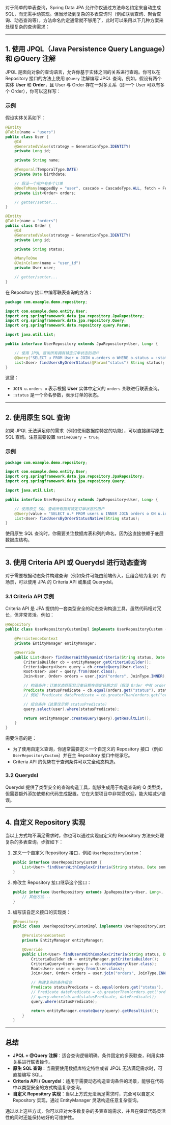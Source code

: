 对于简单的单表查询，Spring Data JPA 允许你仅通过方法命名约定来自动生成 SQL，而无需手动实现。但当涉及到复杂的多表查询时（例如联表查询、聚合查询、动态查询等），方法命名约定通常就不够用了，此时可以采用以下几种方案来处理复杂的查询需求：

---

## 1. 使用 JPQL（Java Persistence Query Language）和 @Query 注解

JPQL 是面向对象的查询语言，允许你基于实体之间的关系进行查询。你可以在 Repository 接口的方法上使用 `@Query` 注解编写 JPQL 查询。例如，假设有两个实体 **User** 和 **Order**，且 User 与 Order 存在一对多关系（即一个 User 可以有多个 Order），你可以这样写：

### 示例

假设实体关系如下：

```java
@Entity
@Table(name = "users")
public class User {
    @Id
    @GeneratedValue(strategy = GenerationType.IDENTITY)
    private Long id;

    private String name;

    @Temporal(TemporalType.DATE)
    private Date birthdate;

    // 假设一个用户有多个订单
    @OneToMany(mappedBy = "user", cascade = CascadeType.ALL, fetch = FetchType.LAZY)
    private List<Order> orders;

    // getter/setter...
}

@Entity
@Table(name = "orders")
public class Order {
    @Id
    @GeneratedValue(strategy = GenerationType.IDENTITY)
    private Long id;

    private String status;

    @ManyToOne
    @JoinColumn(name = "user_id")
    private User user;

    // getter/setter...
}
```

在 Repository 接口中编写联表查询的方法：

```java
package com.example.demo.repository;

import com.example.demo.entity.User;
import org.springframework.data.jpa.repository.JpaRepository;
import org.springframework.data.jpa.repository.Query;
import org.springframework.data.repository.query.Param;

import java.util.List;

public interface UserRepository extends JpaRepository<User, Long> {

    // 使用 JPQL 查询所有拥有特定订单状态的用户
    @Query("SELECT u FROM User u JOIN u.orders o WHERE o.status = :status")
    List<User> findUsersByOrderStatus(@Param("status") String status);
}
```

这里：

- `JOIN u.orders o` 表示根据 **User** 实体中定义的 `orders` 关联进行联表查询。
- `:status` 是一个命名参数，表示订单的状态。

---

## 2. 使用原生 SQL 查询

如果 JPQL 无法满足你的需求（例如使用数据库特定的功能），可以直接编写原生 SQL 查询。注意需要设置 `nativeQuery = true`。

### 示例

```java
package com.example.demo.repository;

import com.example.demo.entity.User;
import org.springframework.data.jpa.repository.JpaRepository;
import org.springframework.data.jpa.repository.Query;

import java.util.List;

public interface UserRepository extends JpaRepository<User, Long> {

    // 使用原生 SQL 查询所有拥有特定订单状态的用户
    @Query(value = "SELECT u.* FROM users u INNER JOIN orders o ON u.id = o.user_id WHERE o.status = ?1", nativeQuery = true)
    List<User> findUsersByOrderStatusNative(String status);
}
```

使用原生 SQL 查询时，你需要关注数据库表和列的命名，因为这直接依赖于底层数据库结构。

---

## 3. 使用 Criteria API 或 Querydsl 进行动态查询

对于需要根据动态条件构建查询（例如条件可能由前端传入，且组合较为复杂）的场景，可以使用 JPA 的 Criteria API 或集成 Querydsl。

### 3.1 Criteria API 示例

Criteria API 是 JPA 提供的一套类型安全的动态查询构造工具，虽然代码相对冗长，但非常灵活。例如：

```java
@Repository
public class UserRepositoryCustomImpl implements UserRepositoryCustom {

    @PersistenceContext
    private EntityManager entityManager;

    @Override
    public List<User> findUsersWithDynamicCriteria(String status, Date orderAfterDate) {
        CriteriaBuilder cb = entityManager.getCriteriaBuilder();
        CriteriaQuery<User> query = cb.createQuery(User.class);
        Root<User> user = query.from(User.class);
        Join<User, Order> orders = user.join("orders", JoinType.INNER);

        // 构造条件：订单状态匹配且订单日期在指定日期之后（假设 Order 中有 orderDate 字段）
        Predicate statusPredicate = cb.equal(orders.get("status"), status);
        // 例如：Predicate datePredicate = cb.greaterThan(orders.get("orderDate"), orderAfterDate);

        // 组合条件（这里仅示例 statusPredicate）
        query.select(user).where(statusPredicate);

        return entityManager.createQuery(query).getResultList();
    }
}
```

需要注意的是：

- 为了使用自定义查询，你通常需要定义一个自定义的 Repository 接口（例如 `UserRepositoryCustom`）并在主 Repository 接口中继承它。
- Criteria API 的优势在于查询条件可以完全动态构造。

### 3.2 Querydsl

Querydsl 提供了类型安全的查询构造工具，能够生成用于构造查询的 Q 类型类，但需要额外添加依赖和代码生成配置。它在大型项目中非常受欢迎，能大幅减少错误。

---

## 4. 自定义 Repository 实现

当以上方式均不满足需求时，你也可以通过实现自定义的 Repository 方法来处理复杂的多表查询。步骤如下：

1. 定义一个自定义 Repository 接口，例如 `UserRepositoryCustom`：
    
    ```java
    public interface UserRepositoryCustom {
        List<User> findUsersWithComplexCriteria(String status, Date someDate);
    }
    ```
    
2. 修改主 Repository 接口继承这个接口：
    
    ```java
    public interface UserRepository extends JpaRepository<User, Long>, UserRepositoryCustom {
        // 其他方法...
    }
    ```
    
3. 编写该自定义接口的实现类：
    
    ```java
    @Repository
    public class UserRepositoryCustomImpl implements UserRepositoryCustom {
    
        @PersistenceContext
        private EntityManager entityManager;
    
        @Override
        public List<User> findUsersWithComplexCriteria(String status, Date someDate) {
            CriteriaBuilder cb = entityManager.getCriteriaBuilder();
            CriteriaQuery<User> query = cb.createQuery(User.class);
            Root<User> user = query.from(User.class);
            Join<User, Order> orders = user.join("orders", JoinType.INNER);
    
            // 构建复杂的条件组合
            Predicate statusPredicate = cb.equal(orders.get("status"), status);
            // Predicate datePredicate = cb.greaterThan(orders.get("orderDate"), someDate);
            // query.where(cb.and(statusPredicate, datePredicate));
            query.where(statusPredicate);
    
            return entityManager.createQuery(query).getResultList();
        }
    }
    ```
    

---

## 总结

- **JPQL + @Query 注解**：适合查询逻辑明确、条件固定的多表联查，利用实体关系进行联表操作。
- **原生 SQL 查询**：当需要使用数据库特定特性或者 JPQL 无法满足需求时，可直接编写 SQL。
- **Criteria API / Querydsl**：适用于需要动态构造查询条件的场景，能够在代码中以类型安全的方式构造复杂查询。
- **自定义 Repository 实现**：当以上方式无法满足需求时，完全可以自定义 Repository 实现，通过 EntityManager 灵活构造任意复杂查询。

通过以上这些方式，你可以应对大多数复杂的多表查询需求，并且在保证代码灵活性的同时还能保持较好的可维护性。